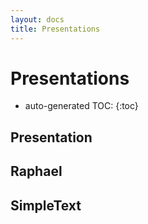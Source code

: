 ```yaml
---
layout: docs
title: Presentations
---
```

# Presentations

* auto-generated TOC:
{:toc}

## Presentation

## Raphael

## SimpleText

